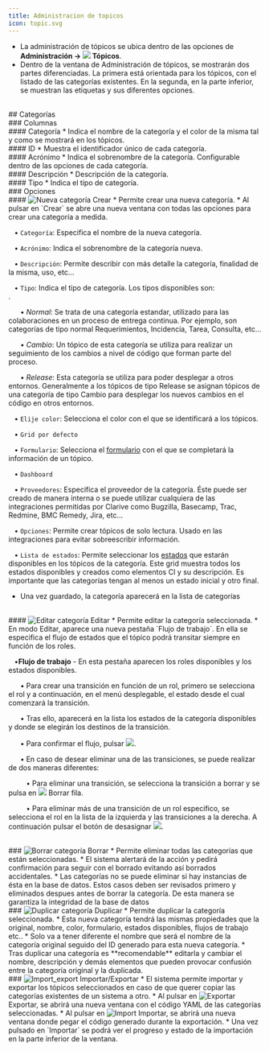 ```yaml
---
title: Administracion de topicos
icon: topic.svg
---
```

* La administración de tópicos se ubica dentro de las opciones de **Administración → <img src="/static/images/icons/topic.svg" /> Tópicos**.
* Dentro de la ventana de Administración de tópicos, se mostrarán dos partes diferenciadas. La primera está orientada para los tópicos, con el listado de las categorías existentes. En la segunda, en la parte inferior, se muestran las etiquetas y sus diferentes opciones.

<br />
## Categorías

<br />
### Columnas

<br />
#### Categoría
* Indica el nombre de la categoría y el color de la misma tal y como se mostrará en los tópicos. 

<br />
#### ID
* Muestra el identificador único de cada categoría. 

<br />
#### Acrónimo
* Indica el sobrenombre de la categoría. Configurable dentro de las opciones de cada categoría.

<br />
#### Descripción
* Descripción de la categoría. 

<br />
#### Tipo
* Indica el tipo de categoría.

<br />
### Opciones

<br />
#### <img src = "/static/images/icons/add.svg" alt='Nueva categoría' /> Crear
* Permite crear una nueva categoría. 
* Al pulsar en `Crear` se abre una nueva ventana con todas las opciones para crear una categoría a medida.

&nbsp; &nbsp;• `Categoría`: Especifica el nombre de la nueva categoría. <br />

&nbsp; &nbsp;• `Acrónimo`: Indica el sobrenombre de la categoría nueva. <br />

&nbsp; &nbsp;• `Descripción`: Permite describir con más detalle la categoría, finalidad de la misma, uso, etc...<br />

&nbsp; &nbsp;• `Tipo`: Indica el tipo de categoría. Los tipos disponibles son: <br />.

&nbsp; &nbsp;&nbsp; &nbsp;• *Normal*: Se trata de una categoría estandar, utilizado para las colaboraciones en un proceso de entrega continua. Por ejemplo, son categorías de tipo normal Requerimientos, Incidencia, Tarea, Consulta, etc... <br />

&nbsp; &nbsp;&nbsp; &nbsp;• *Cambio*: Un tópico de esta categoría se utiliza para realizar un seguimiento de los cambios a nivel de código que forman parte del proceso. <br />

 &nbsp; &nbsp;&nbsp; &nbsp;• *Release*: Esta categoría se utiliza para poder desplegar a otros entornos. Generalmente a los tópicos de tipo Release se asignan tópicos de una categoría de tipo Cambio para desplegar los nuevos cambios en el código en otros entornos.
<br/>

&nbsp; &nbsp;• `Elije color`: Selecciona el color con el que se identificará a los tópicos. <br />

&nbsp; &nbsp;• `Grid por defecto`<br />

&nbsp; &nbsp;• `Formulario`: Selecciona el [formulario](Reglas/rule-concepts) con el que se completará la información de un tópico. <br />

&nbsp; &nbsp;• `Dashboard`<br />

&nbsp; &nbsp;• `Proveedores`: Especifica el proveedor de la categoría. Éste puede ser creado de manera interna o se puede utilizar cualquiera de las integraciones permitidas por Clarive como Bugzilla, Basecamp, Trac, Redmine, BMC Remedy, Jira, etc...<br />

&nbsp; &nbsp;• `Opciones`: Permite crear tópicos de solo lectura. Usado en las integraciones para evitar sobreescribir información. <br />

&nbsp; &nbsp;• `Lista de estados`: Permite seleccionar los [estados](Administracion/status) que estarán disponibles en los tópicos de la categoría. Este grid muestra todos los estados disponibles y creados como elementos CI y su descripción. Es importante que las categorías tengan al menos un estado inicial y otro final.

* Una vez guardado, la categoría aparecerá en la lista de categorías


<br/>
#### <img src = "/static/images/icons/edit.svg" alt='Editar categoría' /> Editar
* Permite editar la categoría seleccionada.
* En modo Editar, aparece una nueva pestaña `Flujo de trabajo`. En ella se especifica el flujo de estados que el tópico podrá transitar siempre en función de los roles.

&nbsp; &nbsp;•**Flujo de trabajo** - En esta pestaña aparecen los roles disponibles y los estados disponibles.<br/>

&nbsp; &nbsp;&nbsp; &nbsp;• Para crear una transición en función de un rol, primero se selecciona el rol y a continuación, en el menú desplegable, el estado desde el cual comenzará la transición.<br/>

&nbsp; &nbsp;&nbsp; &nbsp;• Tras ello, aparecerá en la lista los estados de la categoría disponibles y donde se elegirán los destinos de la transición.<br/> 

&nbsp; &nbsp;&nbsp; &nbsp;• Para confirmar el flujo, pulsar <img src = "/static/images/icons/down.png"/>.<br/>

&nbsp; &nbsp;&nbsp; &nbsp;• En caso de desear eliminar una de las transiciones, se puede realizar de dos maneras diferentes: <br />

&nbsp; &nbsp;&nbsp; &nbsp;&nbsp; &nbsp;• Para eliminar una transición, se selecciona la transición a borrar y se pulsa en <img src = "/static/images/icons/delete_.png"/> Borrar fila. <br />

&nbsp; &nbsp;&nbsp; &nbsp;&nbsp; &nbsp;• Para eliminar más de una transición de un rol especifico, se selecciona el rol en la lista de la izquierda y las transiciones a la derecha. A continuación pulsar el botón de desasignar <img src = "/static/images/icons/remove.png"/>.



<br/>
### <img src = "/static/images/icons/delete_.png" alt='Borrar categoría' /> Borrar
* Permite eliminar todas las categorías que están seleccionadas.
* El sistema alertará de la acción y pedirá confirmación para seguir con el borrado evitando así borrados accidentales.
* Las categorías no se puede eliminar si hay instancias de ésta en la base de datos. Estos casos deben ser revisados primero y eliminados despues antes de borrar la categoría. De esta manera se garantiza la integridad de la base de datos


<br/>
### <img src = "/static/images/icons/copy.gif" alt='Duplicar categoría' /> Duplicar
* Permite duplicar la categoría seleccionada. 
* Esta nueva categoría tendrá las mismas propiedades que la original, nombre, color, formulario, estados disponibles, flujos de trabajo etc..
* Solo va a tener diferente el nombre que será el nombre de la categoría original seguido del ID generado para esta nueva categoría.
* Tras duplicar una categoría es **recomendable** editarla y cambiar el nombre, descripción y demás elementos que pueden provocar confusión entre la categoría original y la duplicada.

<br/>
### <img src = "/static/images/icons/wrench.svg" alt='Import_export' /> Importar/Exportar
* El sistema permite importar y exportar los tópicos seleccionados en caso de que querer copiar las categorías existentes de un sistema a otro.
* Al pulsar en  <img src = "/static/images/icons/export.png" alt='Exportar' /> Exportar, se abrirá una nueva ventana con el código YAML de las categorías seleccionadas.
* Al pulsar en <img src = "/static/images/icons/import.png" alt='Import' /> Importar, se abrirá una nueva ventana donde pegar el código generado durante la exportación. 
* Una vez pulsado en `Importar` se podrá ver el progreso y estado de la importación en la parte inferior de la ventana.